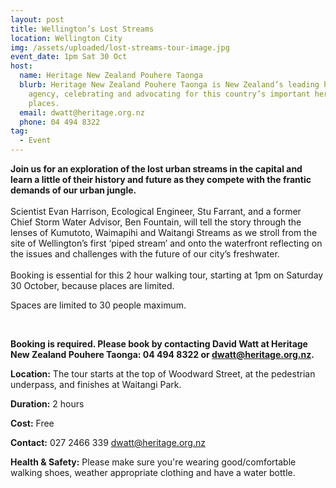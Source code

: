 ```yaml
---
layout: post
title: Wellington’s Lost Streams
location: Wellington City
img: /assets/uploaded/lost-streams-tour-image.jpg
event_date: 1pm Sat 30 Oct
host:
  name: Heritage New Zealand Pouhere Taonga
  blurb: Heritage New Zealand Pouhere Taonga is New Zealand’s leading heritage
    agency, celebrating and advocating for this country’s important heritage
    places.
  email: dwatt@heritage.org.nz
  phone: 04 494 8322
tag:
  - Event
---
```

**Join us for an exploration of the lost urban streams in the capital and learn a little of their history and future as they compete with the frantic demands of our urban jungle.**\
\
Scientist Evan Harrison, Ecological Engineer, Stu Farrant, and a former Chief Storm Water Advisor, Ben Fountain, will tell the story through the lenses of Kumutoto, Waimapihi and Waitangi Streams as we stroll from the site of Wellington’s first ‘piped stream’ and onto the waterfront reflecting on the issues and challenges with the future of our city’s freshwater.\
\
Booking is essential for this 2 hour walking tour, starting at 1pm on Saturday 30 October, because places are limited. 

Spaces are limited to 30 people maximum. 

<br>

**Booking is required. Please book by contacting David Watt at Heritage New Zealand Pouhere Taonga: 04 494 8322 or dwatt@heritage.org.nz.**

**Location:** The tour starts at the top of Woodward Street, at the pedestrian underpass, and finishes at Waitangi Park.

**Duration:** 2 hours

**Cost:** Free

**Contact:** 027 2466 339 dwatt@heritage.org.nz

**Health & Safety:** Please make sure you're wearing good/comfortable walking shoes, weather appropriate clothing and have a water bottle.